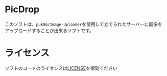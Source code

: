 # PicDrop
このソフトは、`puk06/Image-Uploader`を使用して立てられたサーバーに画像をアップロードすることが出来るソフトです。

# ライセンス
ソフトのコードのライセンスは[LICENSE](https://github.com/puk06/PicDrop/blob/master/LICENSE.txt)を御覧ください
